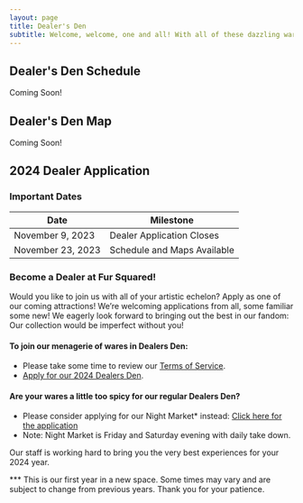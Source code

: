 ```yaml
---
layout: page
title: Dealer's Den
subtitle: Welcome, welcome, one and all! With all of these dazzling wares we’re sure you will find something of satisfaction! We bring you fantastic and fascinating stock from all over fandom to our humble little con.
---
```

## Dealer's Den Schedule

Coming Soon!

## Dealer's Den Map

Coming Soon!

## 2024 Dealer Application

### Important Dates

| Date | Milestone |
| --- | --- |
| November 9, 2023 | Dealer Application Closes |
| November 23, 2023 | Schedule and Maps Available |

### Become a Dealer at Fur Squared!

Would you like to join us with all of your artistic echelon? Apply as one of our coming attractions!  We’re welcoming applications from all, some familiar some new! We eagerly look forward to bringing out the best in our fandom: Our collection would be imperfect without you!

#### To join our menagerie of wares in Dealers Den:

- Please take some time to review our [Terms of Service](https://drive.google.com/file/d/1oIv3mUEoxZbwWlGRlS8EI6C5FZVmgG8H/view).
- [Apply for our 2024 Dealers Den](https://forms.gle/uEizk3CUqcSq9RKY9).

#### Are your wares a little too spicy for our regular Dealers Den?

- Please consider applying for our Night Market* instead: [Click here for the application](https://forms.gle/JJV6s5YA49hRw7t48)
- Note: Night Market is Friday and Saturday evening with daily take down.

Our staff is working hard to bring you the very best experiences for your 2024 year.

\*\*\* This is our first year in a new space. Some times may vary and are subject to change from previous years. Thank you for your patience.